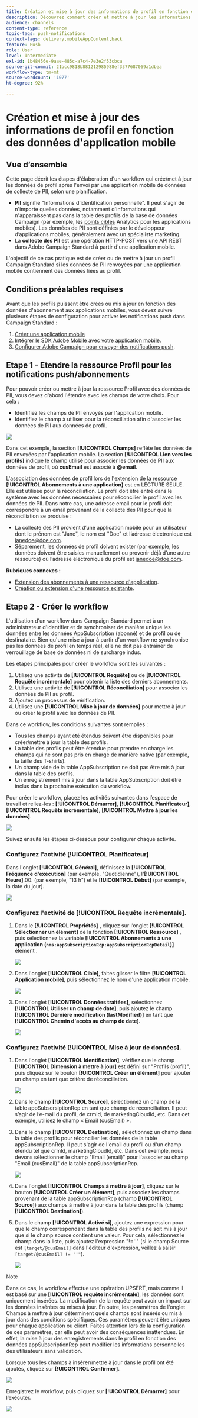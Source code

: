 ```yaml
---
title: Création et mise à jour des informations de profil en fonction des données d'application mobile
description: Découvrez comment créer et mettre à jour les informations de profil en fonction des données d'application mobile.
audience: channels
content-type: reference
topic-tags: push-notifications
context-tags: delivery,mobileAppContent,back
feature: Push
role: User
level: Intermediate
exl-id: 1b48456e-9aae-485c-a7c4-7e3e2f53cbca
source-git-commit: 21bcc9818b881212985988ef3377687069a1dbea
workflow-type: tm+mt
source-wordcount: '1077'
ht-degree: 92%

---
```


# Création et mise à jour des informations de profil en fonction des données d&#39;application mobile

## Vue d’ensemble

Cette page décrit les étapes d&#39;élaboration d&#39;un workflow qui crée/met à jour les données de profil après l&#39;envoi par une application mobile de données de collecte de PII, selon une planification.

* **PII** signifie &quot;Informations d’identification personnelle&quot;. Il peut s&#39;agir de n&#39;importe quelles données, notamment d&#39;informations qui n&#39;apparaissent pas dans la table des profils de la base de données Campaign (par exemple, les [points ciblés](../../integrating/using/about-campaign-points-of-interest-data-integration.md) Analytics pour les applications mobiles). Les données de PII sont définies par le développeur d’applications mobiles, généralement avec un spécialiste marketing.
* La **collecte des PII** est une opération HTTP-POST vers une API REST dans Adobe Campaign Standard à partir d&#39;une application mobile.

L&#39;objectif de ce cas pratique est de créer ou de mettre à jour un profil Campaign Standard si les données de PII renvoyées par une application mobile contiennent des données liées au profil.

## Conditions préalables requises

Avant que les profils puissent être créés ou mis à jour en fonction des données d&#39;abonnement aux applications mobiles, vous devez suivre plusieurs étapes de configuration pour activer les notifications push dans Campaign Standard :

1. [Créer une application mobile](../../administration/using/configuring-a-mobile-application.md)
1. [Intégrer le SDK Adobe Mobile avec votre application mobile](../../administration/using/supported-mobile-use-cases.md).
1. [Configurer Adobe Campaign pour envoyer des notifications push](../../administration/using/configuring-a-mobile-application.md).

## Etape 1 - Etendre la ressource Profil pour les notifications push/abonnements

Pour pouvoir créer ou mettre à jour la ressource Profil avec des données de PII, vous devez d&#39;abord l&#39;étendre avec les champs de votre choix. Pour cela :

* Identifiez les champs de PII envoyés par l&#39;application mobile.
* Identifiez le champ à utiliser pour la réconciliation afin d&#39;associer les données de PII aux données de profil.

![](assets/update_profile1.png)

Dans cet exemple, la section **[!UICONTROL Champs]** reflète les données de PII envoyées par l&#39;application mobile. La section **[!UICONTROL Lien vers les profils]** indique le champ utilisé pour associer les données de PII aux données de profil, où **cusEmail** est associé à **@email**.

L&#39;association des données de profil lors de l&#39;extension de la ressource **[!UICONTROL Abonnements à une application]** est en LECTURE SEULE. Elle est utilisée pour la réconciliation. Le profil doit être entré dans le système avec les données nécessaires pour réconcilier le profil avec les données de PII. Dans notre cas, une adresse email pour le profil doit correspondre à un email provenant de la collecte des PII pour que la réconciliation se produise :

* La collecte des PII provient d’une application mobile pour un utilisateur dont le prénom est &quot;Jane&quot;, le nom est &quot;Doe&quot; et l’adresse électronique est janedoe@doe.com.
* Séparément, les données de profil doivent exister (par exemple, les données doivent être saisies manuellement ou provenir déjà d’une autre ressource) où l’adresse électronique du profil est janedoe@doe.com.

**Rubriques connexes :**

* [Extension des abonnements à une ressource d&#39;application](../../developing/using/extending-the-subscriptions-to-an-application-resource.md).
* [Création ou extension d&#39;une ressource existante](../../developing/using/key-steps-to-add-a-resource.md).

## Etape 2 - Créer le workflow

L&#39;utilisation d&#39;un workflow dans Campaign Standard permet à un administrateur d&#39;identifier et de synchroniser de manière unique les données entre les données AppSubscription (abonné) et de profil ou de destinataire. Bien qu&#39;une mise à jour à partir d&#39;un workflow ne synchronise pas les données de profil en temps réel, elle ne doit pas entraîner de verrouillage de base de données ni de surcharge indus.

Les étapes principales pour créer le workflow sont les suivantes :

1. Utilisez une activité de **[!UICONTROL Requête]** ou de **[!UICONTROL Requête incrémentale]** pour obtenir la liste des derniers abonnements.
1. Utilisez une activité de **[!UICONTROL Réconciliation]** pour associer les données de PII au profil.
1. Ajoutez un processus de vérification.
1. Utilisez une **[!UICONTROL Mise à jour de données]** pour mettre à jour ou créer le profil avec les données de PII.

Dans ce workflow, les conditions suivantes sont remplies :

* Tous les champs ayant été étendus doivent être disponibles pour créer/mettre à jour la table des profils.
* La table des profils peut être étendue pour prendre en charge les champs qui ne sont pas pris en charge de manière native (par exemple, la taille des T-shirts).
* Un champ vide de la table AppSubscription ne doit pas être mis à jour dans la table des profils.
* Un enregistrement mis à jour dans la table AppSubscription doit être inclus dans la prochaine exécution du workflow.

Pour créer le workflow, placez les activités suivantes dans l’espace de travail et reliez-les : **[!UICONTROL Démarrer]**, **[!UICONTROL Planificateur]**, **[!UICONTROL Requête incrémentale]**, **[!UICONTROL Mettre à jour les données]**.

![](assets/update_profile0.png)

Suivez ensuite les étapes ci-dessous pour configurer chaque activité.

### Configurez l&#39;activité **[!UICONTROL Planificateur]**

Dans l&#39;onglet **[!UICONTROL Général]**, définissez la **[!UICONTROL Fréquence d&#39;exécution]** (par exemple, &quot;Quotidienne&quot;), l&#39;**[!UICONTROL Heure]**:00: (par exemple, &quot;13 h&quot;) et le **[!UICONTROL Début]** (par exemple, la date du jour).

![](assets/update_profile2.png)

### Configurez l&#39;activité de **[!UICONTROL Requête incrémentale]**.

1. Dans le **[!UICONTROL Propriétés]** , cliquez sur l’onglet **[!UICONTROL Sélectionner un élément]** de la fonction **[!UICONTROL Ressource]** , puis sélectionnez la variable **[!UICONTROL Abonnements à une application (`nms:appSubscriptionRcp:appSubscriptionRcpDetail`)]** élément .

   ![](assets/update_profile3.png)

1. Dans l&#39;onglet **[!UICONTROL Cible]**, faites glisser le filtre **[!UICONTROL Application mobile]**, puis sélectionnez le nom d&#39;une application mobile.

   ![](assets/update_profile4.png)

1. Dans l&#39;onglet **[!UICONTROL Données traitées]**, sélectionnez **[!UICONTROL Utiliser un champ de date]**, puis ajoutez le champ **[!UICONTROL Dernière modification (lastModified)]** en tant que **[!UICONTROL Chemin d&#39;accès au champ de date]**.

   ![](assets/update_profile5.png)

### Configurez l&#39;activité **[!UICONTROL Mise à jour de données]**.

1. Dans l&#39;onglet **[!UICONTROL Identification]**, vérifiez que le champ **[!UICONTROL Dimension à mettre à jour]** est défini sur &quot;Profils (profil)&quot;, puis cliquez sur le bouton **[!UICONTROL Créer un élément]** pour ajouter un champ en tant que critère de réconciliation.

   ![](assets/update_profile_createelement.png)

1. Dans le champ **[!UICONTROL Source]**, sélectionnez un champ de la table appSubscrsiptionRcp en tant que champ de réconciliation. Il peut s’agir de l’e-mail du profil, de crmId, de marketingCloudId, etc. Dans cet exemple, utilisez le champ « Email (cusEmail) ».

1. Dans le champ **[!UICONTROL Destination]**, sélectionnez un champ dans la table des profils pour réconcilier les données de la table appSubscriptionRcp. Il peut s&#39;agir de l&#39;email du profil ou d&#39;un champ étendu tel que crmId, marketingCloudId, etc. Dans cet exemple, nous devons sélectionner le champ &quot;Email (email)&quot; pour l&#39;associer au champ &quot;Email (cusEmail)&quot; de la table appSubscriptionRcp.

   ![](assets/update_profile7.png)

1. Dans l&#39;onglet **[!UICONTROL Champs à mettre à jour]**, cliquez sur le bouton **[!UICONTROL Créer un élément]**, puis associez les champs provenant de la table appSubscriptionRcp (champ **[!UICONTROL Source]**) aux champs à mettre à jour dans la table des profils (champ **[!UICONTROL Destination]**).

1. Dans le champ **[!UICONTROL Activé si]**, ajoutez une expression pour que le champ correspondant dans la table des profils ne soit mis à jour que si le champ source contient une valeur. Pour cela, sélectionnez le champ dans la liste, puis ajoutez l&#39;expression &quot;!=&#39;&#39;&quot; (si le champ Source est `[target/@cusEmail]` dans l&#39;éditeur d&#39;expression, veillez à saisir `[target/@cusEmail] != ''"`).

   ![](assets/update_profile8.png)

>[!NOTE]
>
>Dans ce cas, le workflow effectue une opération UPSERT, mais comme il est basé sur une **[!UICONTROL requête incrémentale]**, les données sont uniquement insérées. La modification de la requête peut avoir un impact sur les données insérées ou mises à jour.
>En outre, les paramètres de l&#39;onglet Champs à mettre à jour déterminent quels champs sont insérés ou mis à jour dans des conditions spécifiques. Ces paramètres peuvent être uniques pour chaque application ou client.
>Faites attention lors de la configuration de ces paramètres, car elle peut avoir des conséquences inattendues. En effet, la mise à jour des enregistrements dans le profil en fonction des données appSubscriptionRcp peut modifier les informations personnelles des utilisateurs sans validation.

Lorsque tous les champs à insérer/mettre à jour dans le profil ont été ajoutés, cliquez sur **[!UICONTROL Confirmer]**.

![](assets/update_profile9.png)

Enregistrez le workflow, puis cliquez sur **[!UICONTROL Démarrer]** pour l’exécuter.

![](assets/update_profile10.png)

